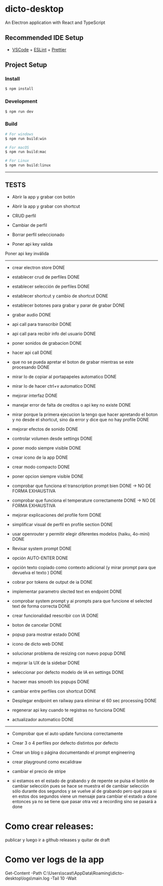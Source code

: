 # dicto-desktop

An Electron application with React and TypeScript

## Recommended IDE Setup

- [VSCode](https://code.visualstudio.com/) + [ESLint](https://marketplace.visualstudio.com/items?itemName=dbaeumer.vscode-eslint) + [Prettier](https://marketplace.visualstudio.com/items?itemName=esbenp.prettier-vscode)

## Project Setup

### Install

```bash
$ npm install
```

### Development

```bash
$ npm run dev
```

### Build

```bash
# For windows
$ npm run build:win

# For macOS
$ npm run build:mac

# For Linux
$ npm run build:linux
```

---

## TESTS

- Abrir la app y grabar con botón

- Abrir la app y grabar con shortcut

- CRUD perfil

- Cambiar de perfil

- Borrar perfil seleccionado

- Poner api key valida

Poner api key inválida

---

- crear electron store DONE

- establecer crud de perfiles DONE

- establecer selección de perfiles DONE

- establecer shortcut y cambio de shortcut DONE

- establecer botones para grabar y parar de grabar DONE

- grabar audio DONE

- api call para transcribir DONE

- api call para recibir info del usuario DONE

- poner sonidos de grabacion DONE

- hacer api call DONE

- que no se pueda apretar el boton de grabar mientras se este procesando DONE

- mirar lo de copiar al portapapeles automatico DONE

- mirar lo de hacer ctrl+v automatico DONE

- mejorar interfaz DONE

- manejar error de falta de creditos o api key no existe DONE

- mirar porque la primera ejecucion la tengo que hacer apretando el boton y no desde el shortcut, sino da error y dice que no hay profile DONE

- mejorar efectos de sonido DONE

- controlar volumen desde settings DONE

- poner modo siempre visible DONE

- crear icono de la app DONE

- crear modo compacto DONE

- poner opcion siempre visible DONE

- comprobar que funciona el transcription prompt bien DONE -> NO DE FORMA EXHAUSTIVA

- comprobar que funciona el temperature correctamente DONE -> NO DE FORMA EXHAUSTIVA

- mejorar explicaciones del profile form DONE

- simplificar visual de perfil en profile section DONE

- usar openrouter y permitir elegir diferentes modelos (haiku, 4o-mini) DONE

- Revisar system prompt DONE

- opción AUTO-ENTER DONE

- opción texto copiado como contexto adicional (y mirar prompt para que devuelva el texto ) DONE

- cobrar por tokens de output de ia DONE

- implementar parametro slected text en endpoint DONE

- comprobar system prompt y ai prompts para que funcione el selected text de forma correcta DONE

- crear funcionalidad reescribir con IA DONE

- boton de cancelar DONE

- popup para mostrar estado DONE

- icono de dicto web DONE

- solucionar problema de resizing con nuevo popup DONE

- mejorar la UX de la sidebar DONE

- seleccionar por defecto modelo de IA en settings DONE

- hacwer mas smooth los popups DONE

- cambiar entre perfiles con shortcut DONE

- Desplegar endpoint en railway para eliminar el 60 sec processing DONE

- regenerar api key cuando te registras no funciona DONE

- actualizador automatico DONE

---

- Comprobar que el auto update funciona correctamente

- Crear 3 o 4 perfiles por defecto distintos por defecto

- Crear un blog o página documentando el prompt engineering

- crear playground como excalidraw

- cambiar el precio de stripe

- si estamos en el estado de grabando y de repente se pulsa el botón de cambiar selección pues se hace se muestra el de cambiar selección sólo durante dos segundos y se vuelve al de grabando pero qué pasa si en estos dos segundos viene un mensaje para cambiar el estado a done entonces ya no se tiene que pasar otra vez a recording sino se pasará a done

# Como crear releases:

publicar y luego ir a github releases y quitar de draft

# Como ver logs de la app

Get-Content -Path C:\Users\scast\AppData\Roaming\dicto-desktop\logs\main.log -Tail 10 -Wait
